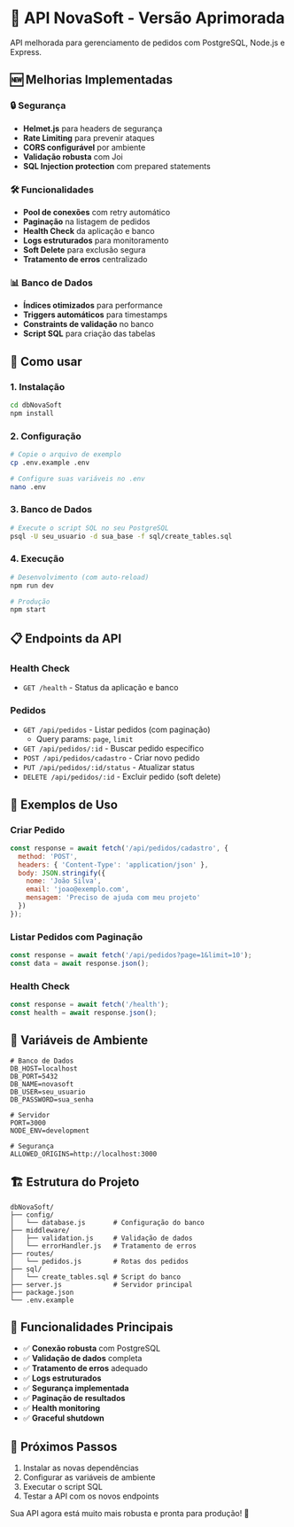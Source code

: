 # 🚀 API NovaSoft - Versão Aprimorada

API melhorada para gerenciamento de pedidos com PostgreSQL, Node.js e Express.

## 🆕 Melhorias Implementadas

### 🔒 Segurança
- **Helmet.js** para headers de segurança
- **Rate Limiting** para prevenir ataques
- **CORS configurável** por ambiente
- **Validação robusta** com Joi
- **SQL Injection protection** com prepared statements

### 🛠️ Funcionalidades
- **Pool de conexões** com retry automático
- **Paginação** na listagem de pedidos
- **Health Check** da aplicação e banco
- **Logs estruturados** para monitoramento
- **Soft Delete** para exclusão segura
- **Tratamento de erros** centralizado

### 📊 Banco de Dados
- **Índices otimizados** para performance
- **Triggers automáticos** para timestamps
- **Constraints de validação** no banco
- **Script SQL** para criação das tabelas

## 🚀 Como usar

### 1. Instalação
```bash
cd dbNovaSoft
npm install
```

### 2. Configuração
```bash
# Copie o arquivo de exemplo
cp .env.example .env

# Configure suas variáveis no .env
nano .env
```

### 3. Banco de Dados
```bash
# Execute o script SQL no seu PostgreSQL
psql -U seu_usuario -d sua_base -f sql/create_tables.sql
```

### 4. Execução
```bash
# Desenvolvimento (com auto-reload)
npm run dev

# Produção
npm start
```

## 📋 Endpoints da API

### Health Check
- `GET /health` - Status da aplicação e banco

### Pedidos
- `GET /api/pedidos` - Listar pedidos (com paginação)
  - Query params: `page`, `limit`
- `GET /api/pedidos/:id` - Buscar pedido específico
- `POST /api/pedidos/cadastro` - Criar novo pedido
- `PUT /api/pedidos/:id/status` - Atualizar status
- `DELETE /api/pedidos/:id` - Excluir pedido (soft delete)

## 📝 Exemplos de Uso

### Criar Pedido
```javascript
const response = await fetch('/api/pedidos/cadastro', {
  method: 'POST',
  headers: { 'Content-Type': 'application/json' },
  body: JSON.stringify({
    nome: 'João Silva',
    email: 'joao@exemplo.com',
    mensagem: 'Preciso de ajuda com meu projeto'
  })
});
```

### Listar Pedidos com Paginação
```javascript
const response = await fetch('/api/pedidos?page=1&limit=10');
const data = await response.json();
```

### Health Check
```javascript
const response = await fetch('/health');
const health = await response.json();
```

## 🔧 Variáveis de Ambiente

```env
# Banco de Dados
DB_HOST=localhost
DB_PORT=5432
DB_NAME=novasoft
DB_USER=seu_usuario
DB_PASSWORD=sua_senha

# Servidor
PORT=3000
NODE_ENV=development

# Segurança
ALLOWED_ORIGINS=http://localhost:3000
```

## 🏗️ Estrutura do Projeto

```
dbNovaSoft/
├── config/
│   └── database.js       # Configuração do banco
├── middleware/
│   ├── validation.js     # Validação de dados
│   └── errorHandler.js   # Tratamento de erros
├── routes/
│   └── pedidos.js        # Rotas dos pedidos
├── sql/
│   └── create_tables.sql # Script do banco
├── server.js             # Servidor principal
├── package.json
└── .env.example
```

## 🚀 Funcionalidades Principais

- ✅ **Conexão robusta** com PostgreSQL
- ✅ **Validação de dados** completa
- ✅ **Tratamento de erros** adequado
- ✅ **Logs estruturados**
- ✅ **Segurança implementada**
- ✅ **Paginação de resultados**
- ✅ **Health monitoring**
- ✅ **Graceful shutdown**

## 🔄 Próximos Passos

1. Instalar as novas dependências
2. Configurar as variáveis de ambiente
3. Executar o script SQL
4. Testar a API com os novos endpoints

Sua API agora está muito mais robusta e pronta para produção! 🎉